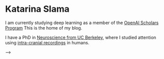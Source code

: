 # Katarina Slama

<!-- Edit the `index.md` file to change this content. All pages on the blog, including this one, use [Markdown](https://guides.github.com/features/mastering-markdown/). You can include images: -->
<!-- ![Image of fast.ai logo](images/logo.png) -->

<!-- ## This is a title -->



I am currently studying deep learning as a member of the [OpenAI Scholars Program](https://openai.com/blog/openai-scholars-spring-2020/)
This is the home of my blog.

I have a PhD in [Neuroscience from UC Berkeley](https://neuroscience.berkeley.edu/ph-d-program/),
where I studied attention using [intra-cranial recordings](https://www.nature.com/articles/s41593-018-0108-2)
in humans.

<!-- Between college and graduate school, I worked as a laboratory manager
  in the <a href="https://nocklab.fas.harvard.edu/research">Nock Lab</a>
  at Harvard, studying suicide and self-injury. I have an ScB in Psychology
  from Brown University: As an undergraduate, I worked on research
  projects with <a href="https://www.lnccbrown.com/" >Michael Frank</a>
  (deep brain stimulation and moral decision-making) and <a href="https://www.psychologicalscience.org/observer/champions-of-psychology-cynthia-garcia-coll" >Cynthia Garcia Coll</a>
  (child development and immigration).
  </p>

<p> Before I got all focused on progressively smaller building blocks of cognition,
  I took a more global perspective: For my gap year before college, I worked in
  <a href="http://www.theborderconsortium.org/where-we-work/camps-in-thailand/mae-la-oon/" >this refugee camp</a>,
  having spent my late teens at  <a href="https://www.atlanticcollege.org/" >this magical school</a>.
</p> --> -->
